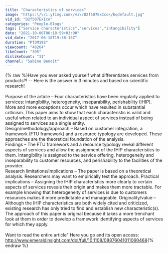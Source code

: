 ```yaml
---
title: "Characteristics of services"
image: "https:\/\/i.ytimg.com\/vi\/D2f507ExIco\/hqdefault.jpg"
vid_id: "D2f507ExIco"
categories: "People-Blogs"
tags: ["Service characteristics","services","intangibility"]
date: "2021-10-06T06:18:59+03:00"
vid_date: "2017-06-18T19:38:15Z"
duration: "PT3M19S"
viewcount: "48264"
likeCount: "395"
dislikeCount: "11"
channel: "Sabine Benoit"
---
```

{% raw %}Have you ever asked yourself what differentiates services from products?! -- Here is the answer in 3 minutes and based on scientific research!<br /><br />Purpose of the article – Four characteristics have been regularly applied to services: intangibility, heterogeneity, inseparability, perishability (IHIP). More and more exceptions occur which have resulted in substantial criticism. This paper aims to show that each characteristic is valid and useful when related to an individual aspect of services instead of being assigned to services as a single entity.<br />Design/methodology/approach – Based on customer integration, a framework (FTU framework) and a resource typology are developed. These approaches are the theoretical foundation of the analysis.<br />Findings – The FTU framework and a resource typology reveal different aspects of services and allow the assignment of the IHIP characteristics to them. Intangibility is assigned to the service offering, heterogeneity and inseparability to customer resources, and perishability to the facilities of the provider.<br />Research limitations/implications – The paper is based on a theoretical analysis. Researchers may want to empirically test the approach. Practical implications – Assigning the IHIP characteristics more clearly to certain aspects of services reveals their origin and makes them more tractable. For example knowing that heterogeneity of services is due to customers resources makes it more predictable and manageable. Originality/value – Although the IHIP characteristics are both widely cited and criticized, existing research has only tried to find and establish new characteristic(s). The approach of this paper is original because it takes a more trenchant look at them in order to develop a framework identifying aspects of services for which they apply.<br /><br />Want to read the entire article&quot; Here you go and its open access: <a rel="nofollow" target="blank" href="http://www.emeraldinsight.com/doi/full/10.1108/08876041011060468">http://www.emeraldinsight.com/doi/full/10.1108/08876041011060468</a>{% endraw %}
